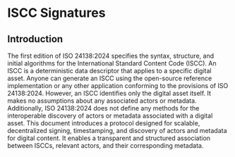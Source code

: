# ISCC Signatures

## Introduction

The first edition of ISO 24138:2024 specifies the syntax, structure, and initial algorithms for the
International Standard Content Code (ISCC). An ISCC is a deterministic data descriptor that applies to a
specific digital asset. Anyone can generate an ISCC using the open-source reference implementation or any other
application conforming to the provisions of ISO 24138:2024. However, an ISCC identifies only the digital asset
itself. It makes no assumptions about any associated actors or metadata. Additionally, ISO 24138:2024 does not
define any methods for the interoperable discovery of actors or metadata associated with a digital asset. This
document introduces a protocol designed for scalable, decentralized signing, timestamping, and discovery of
actors and metadata for digital content. It enables a transparent and structured association between ISCCs,
relevant actors, and their corresponding metadata.

